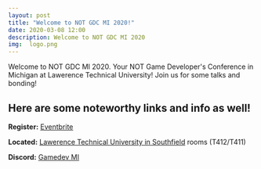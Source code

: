 ```yaml
---
layout: post
title: "Welcome to NOT GDC MI 2020!"
date: 2020-03-08 12:00
description: Welcome to NOT GDC MI 2020
img:  logo.png
---
```


Welcome to NOT GDC MI 2020. Your NOT Game Developer's Conference in Michigan at Lawerence Technical University! Join us for some talks and bonding!

## Here are some noteworthy links and info as well!

__Register:__ [Eventbrite]({{site.eventbrite}})

__Located:__ [Lawerence Technical University in Southfield]({{site.location}}) rooms (T412/T411)

__Discord:__ [Gamedev MI]({{site.discord}})
